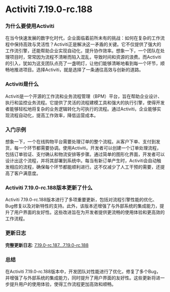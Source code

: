 # Activiti 7.19.0-rc.188
### 为什么要使用Activiti

在当今快速发展的数字化时代，企业面临着前所未有的挑战：如何在复杂的工作流程中保持高效与灵活性？Activiti正是解决这一矛盾的关键。它不仅提供了强大的工作流引擎，还能帮助企业实现自动化，提升协作效率。想象一下，一个团队在处理项目时，常常因为流程不清晰而陷入混乱，导致时间和资源的浪费。而Activiti的引入，犹如为这支团队点亮了一盏明灯，让他们能够清晰地看到每一个环节，顺畅地推进项目。选择Activiti，就是选择了一条通往高效与创新的道路。

### Activiti是什么

Activiti是一个开源的工作流和业务流程管理（BPM）平台，旨在帮助企业设计、执行和监控业务流程。它提供了灵活的流程建模工具和强大的执行引擎，使得开发者能够轻松地将复杂的业务逻辑转化为可执行的流程。通过Activiti，企业能够实现流程自动化，提高工作效率，降低运营成本。

### 入门示例

想象一下，一个在线购物平台需要处理订单的整个流程。从客户下单、支付到发货，每一个环节都需要协调。使用Activiti，开发者可以创建一个订单处理流程，包括订单验证、支付确认和物流安排等步骤。通过简单的图形化界面，开发者可以设计出这个流程，并将其部署到系统中。每当有新订单产生时，Activiti会自动触发相应的流程，确保每个环节都能顺利进行。这不仅减少了人工干预的需要，还提高了客户满意度。

### Activiti 7.19.0-rc.188版本更新了什么

Activiti 7.19.0-rc.188版本进行了多项重要更新，包括对流程引擎性能的优化、Bug修复以及对新特性的支持。此外，该版本还增强了与外部系统的集成能力，提升了用户界面的友好性。这些改进旨在为开发者提供更流畅的使用体验和更高效的工作流程。

### 更新日志

**完整更新日志**: [7.19.0-rc.187...7.19.0-rc.188](https://github.com/Activiti/Activiti/compare/7.19.0-rc.187...7.19.0-rc.188)

### 总结

在Activiti 7.19.0-rc.188版本中，开发团队对性能进行了优化，修复了多个Bug，并增强了与外部系统的集成能力，同时提升了用户界面的友好性。这些更新将进一步提升用户的使用体验，使得工作流程更加高效和顺畅。